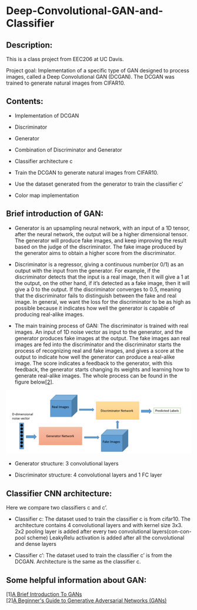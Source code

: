 # Deep-Convolutional-GAN-and-Classifier
## Description:
This is a class project from EEC206 at UC Davis.

Project goal: Implementation of a specific type of GAN designed to process images, called a Deep Convolutional GAN (DCGAN). The DCGAN was trained to generate natural images from CIFAR10. 



## Contents: 
- Implementation of DCGAN
- Discriminator 
- Generator 
- Combination of Discriminator and Generator

- Classifier architecture c

- Train the DCGAN to generate natural images from CIFAR10.


- Use the dataset generated from the generator to train the classifier c’


- Color map implementation


## Brief introduction of GAN:

- Generator is an upsampling neural network, with an input of a 1D tensor, after the neural network, the output will be a higher dimensional tensor. The generator will produce fake images, and keep improving the result based on the judge of the discriminator. The fake image produced by the generator aims to obtain a higher score from the discriminator. 


- Discriminator is a regressor, giving a continuous number(or 0/1) as an output with the input from the generator. For example, if the discriminator detects that the input is a real image, then it will give a 1 at the output, on the other hand, if it’s detected as a fake image, then it will give a 0 to the output. If the discriminator converges to 0.5, meaning that the discriminator fails to distinguish between the fake and real image. In general, we want the loss for the discriminator to be as high as possible because it indicates how well the generator is capable of producing real-alike images.

- The main training process of GAN: 
The discriminator is trained with real images.
An input of 1D noise vector as input to the generator, and the generator produces fake images at the output.
The fake images aan real images are fed into the discriminator and the discriminator starts the process of recognizing real and fake images, and gives a score at the output to indicate how well the generator can produce a real-alike image. 
The score indicates a feedback to the generator, with this feedback, the generator starts changing its weights and learning how to generate real-alike images.
The whole process can be found in the figure below[[2]](https://pathmind.com/wiki/generative-adversarial-network-gan).   

![](/images/GAN.png)



- Generator structure:
3 convolutional layers

- Discriminator structure: 
4 convolutional layers and 1 FC layer 

## Classifier CNN architecture:

Here we compare two classifiers c and c’. 

- Classifier c: The dataset used to train the classifier c is from cifar10.
The architecture contains 4 convolutional layers and with kernel size 3x3.
2x2 pooling layer is added after every two convolutional layers(con-con-pool scheme)
LeakyRelu activation is added after all the convolutional and dense layers


- Classifier c’: The dataset used to train the classifier c’ is from the DCGAN. 
Architecture is the same as the classifier c. 


## Some helpful information about GAN:
[1][A Brief Introduction To GANs](https://medium.com/sigmoid/a-brief-introduction-to-gans-and-how-to-code-them-2620ee465c30)  
[2][A Beginner's Guide to Generative Adversarial Networks (GANs)](https://pathmind.com/wiki/generative-adversarial-network-gan)

